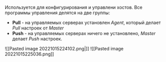 Используется для конфигурирования и управлени хостов.
Все программы управления делятся на две группы:
- **Pull** - на управляемых серверах установлен *Agent*, который делает *Pull* настроек от *Master*
- **Push** - на управляемых серверах ничего не установлено, *Master* делает *Push* настроек.

![[Pasted image 20221015224102.png|]]
![[Pasted image 20221015225036.png]]
